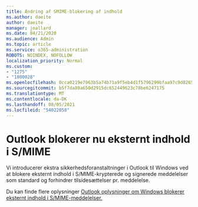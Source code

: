 ```yaml
---
title: Ændring af SMIME-blokering af indhold
ms.author: daeite
author: daeite
manager: joallard
ms.date: 04/21/2020
ms.audience: Admin
ms.topic: article
ms.service: o365-administration
ROBOTS: NOINDEX, NOFOLLOW
localization_priority: Normal
ms.custom:
- "1275"
- "1800028"
ms.openlocfilehash: 0cca0219e7963b5a74b71a9f5eb4d1f5796299bfaa97c9d8265dcbf3f641b172
ms.sourcegitcommit: b5f7da89a650d2915dc652449623c78be6247175
ms.translationtype: MT
ms.contentlocale: da-DK
ms.lasthandoff: 08/05/2021
ms.locfileid: "54022058"
---
```

# <a name="outlook-will-now-default-block-external-content-in-smime"></a>Outlook blokerer nu eksternt indhold i S/MIME

Vi introducerer ekstra sikkerhedsforanstaltninger i Outlook til Windows ved at blokere eksternt indhold i S/MIME-krypterede og signerede meddelelser som standard og forhindrer tilsidesættelser pr. meddelelse.

Du kan finde flere oplysninger [Outlook oplysninger om Windows blokerer eksternt indhold i S/MIME-meddelelser.](https://support.office.com/article/2d3a4af1-fe41-475f-a888-fc7b997d112e)